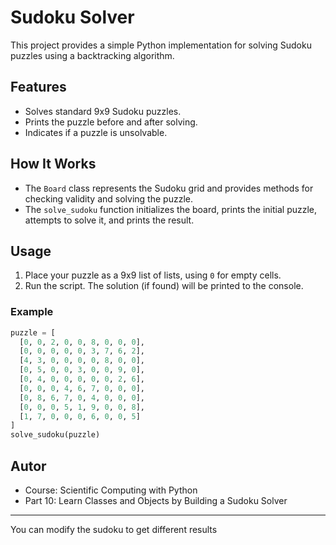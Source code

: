 # Sudoku Solver

This project provides a simple Python implementation for solving Sudoku puzzles using a backtracking algorithm.

## Features
- Solves standard 9x9 Sudoku puzzles.
- Prints the puzzle before and after solving.
- Indicates if a puzzle is unsolvable.

## How It Works
- The `Board` class represents the Sudoku grid and provides methods for checking validity and solving the puzzle.
- The `solve_sudoku` function initializes the board, prints the initial puzzle, attempts to solve it, and prints the result.

## Usage
1. Place your puzzle as a 9x9 list of lists, using `0` for empty cells.
2. Run the script. The solution (if found) will be printed to the console.

### Example
```python
puzzle = [
  [0, 0, 2, 0, 0, 8, 0, 0, 0],
  [0, 0, 0, 0, 0, 3, 7, 6, 2],
  [4, 3, 0, 0, 0, 0, 8, 0, 0],
  [0, 5, 0, 0, 3, 0, 0, 9, 0],
  [0, 4, 0, 0, 0, 0, 0, 2, 6],
  [0, 0, 0, 4, 6, 7, 0, 0, 0],
  [0, 8, 6, 7, 0, 4, 0, 0, 0],
  [0, 0, 0, 5, 1, 9, 0, 0, 8],
  [1, 7, 0, 0, 0, 6, 0, 0, 5]
]
solve_sudoku(puzzle)
```

## Autor
- Course: Scientific Computing with Python
- Part 10: Learn Classes and Objects by Building a Sudoku Solver

---
You can modify the sudoku to get different results